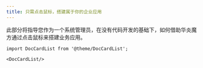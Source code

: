 ```yaml
---
title: 只需点击鼠标，搭建属于你的企业应用
---
```

此部分将指导您作为一个系统管理员，在没有代码开发的基础下，如何借助华炎魔方通过点击鼠标来搭建业务应用。



```mdx-code-block
import DocCardList from '@theme/DocCardList';

<DocCardList/>
```